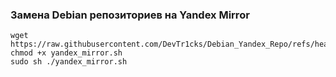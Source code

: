 ### Замена Debian репозиториев на Yandex Mirror

```
wget https://raw.githubusercontent.com/DevTr1cks/Debian_Yandex_Repo/refs/heads/main/yandex_mirror.sh
chmod +x yandex_mirror.sh
sudo sh ./yandex_mirror.sh
```
